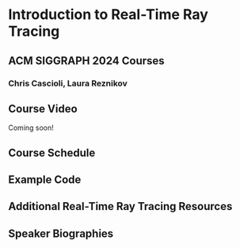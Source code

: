 # Introduction to Real-Time Ray Tracing
## ACM SIGGRAPH 2024 Courses
### Chris Cascioli, Laura Reznikov

## Course Video
Coming soon!

## Course Schedule

## Example Code

## Additional Real-Time Ray Tracing Resources

## Speaker Biographies
